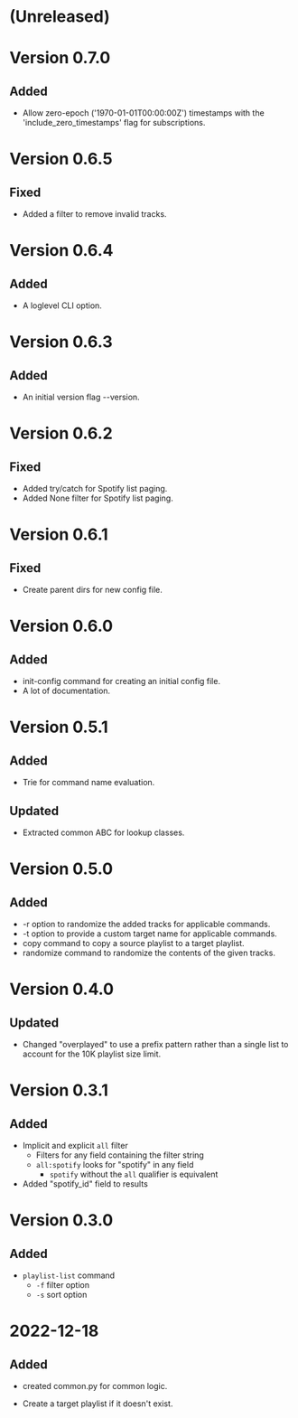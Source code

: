 # (Unreleased)

# Version 0.7.0

## Added
- Allow zero-epoch ('1970-01-01T00:00:00Z') timestamps with the 'include_zero_timestamps' flag for subscriptions.

# Version 0.6.5

## Fixed

- Added a filter to remove invalid tracks.

# Version 0.6.4

## Added

- A loglevel CLI option.

# Version 0.6.3

## Added

- An initial version flag --version.

# Version 0.6.2

## Fixed

- Added try/catch for Spotify list paging.
- Added None filter for Spotify list paging.

# Version 0.6.1

## Fixed

- Create parent dirs for new config file.

# Version 0.6.0

## Added

- init-config command for creating an initial config file.
- A lot of documentation.

# Version 0.5.1

## Added

- Trie for command name evaluation.

## Updated

- Extracted common ABC for lookup classes.

# Version 0.5.0

## Added

- -r option to randomize the added tracks for applicable commands.
- -t option to provide a custom target name for applicable commands.
- copy command to copy a source playlist to a target playlist.
- randomize command to randomize the contents of the given tracks.

# Version 0.4.0

## Updated

- Changed "overplayed" to use a prefix pattern rather than a single list to account for 
    the 10K playlist size limit.

# Version 0.3.1

## Added

- Implicit and explicit `all` filter
  - Filters for any field containing the filter string
  - `all:spotify` looks for "spotify" in any field
    - `spotify` without the `all` qualifier is equivalent
- Added "spotify_id" field to results


# Version 0.3.0

## Added 

- `playlist-list` command
  - `-f` filter option
  - `-s` sort option

# 2022-12-18

## Added

- created common.py for common logic.

- Create a target playlist if it doesn't exist.
